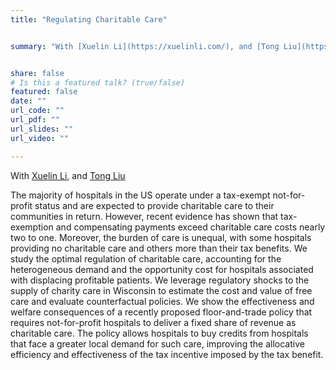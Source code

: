 ```yaml
---
title: "Regulating Charitable Care"


summary: "With [Xuelin Li](https://xuelinli.com/), and [Tong Liu](https://sites.google.com/view/tongl) \n"


share: false
# Is this a featured talk? (true/false)
featured: false
date: ""
url_code: ""
url_pdf: ""
url_slides: ""
url_video: ""

---
```

With [Xuelin Li](https://xuelinli.com/), and [Tong Liu](https://sites.google.com/view/tongl)

The majority of hospitals in the US operate under a tax-exempt not-for-profit status and are expected to provide charitable care to their communities in return. However, recent evidence has shown that tax-exemption and compensating payments exceed charitable care costs nearly two to one. Moreover, the burden of care is unequal, with some hospitals providing no charitable care and others more than their tax benefits. We study the optimal regulation of charitable care, accounting for the heterogeneous demand and the opportunity cost for hospitals associated with displacing profitable patients. We leverage regulatory shocks to the supply of charity care in Wisconsin to estimate the cost and value of free care and evaluate counterfactual policies. We show the effectiveness and welfare consequences of a recently proposed floor-and-trade policy that requires not-for-profit hospitals to deliver a fixed share of revenue as charitable care. The policy allows hospitals to buy credits from hospitals that face a greater local demand for such care, improving the allocative efficiency and effectiveness of the tax incentive imposed by the tax benefit.
